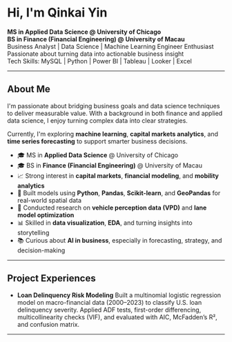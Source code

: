 # Hi, I'm **Qinkai Yin**

**MS in Applied Data Science @ University of Chicago**  
**BS in Finance (Financial Engineering) @ University of Macau**  
Business Analyst | Data Science | Machine Learning Engineer Enthusiast  
Passionate about turning data into actionable business insight  
Tech Skills: MySQL | Python | Power BI | Tableau | Looker | Excel

---
## About Me

I'm passionate about bridging business goals and data science techniques to deliver measurable value. With a background in both finance and applied data science, I enjoy turning complex data into clear strategies.

Currently, I'm exploring **machine learning**, **capital markets analytics**, and **time series forecasting** to support smarter business decisions.

- 🎓 MS in **Applied Data Science** @ University of Chicago  
- 🎓 BS in **Finance (Financial Engineering)** @ University of Macau  
- 📈 Strong interest in **capital markets**, **financial modeling**, and **mobility analytics**  
- 🧪 Built models using **Python**, **Pandas**, **Scikit-learn**, and **GeoPandas** for real-world spatial data  
- 🚗 Conducted research on **vehicle perception data (VPD)** and **lane model optimization**  
- 📊 Skilled in **data visualization**, **EDA**, and turning insights into storytelling  
- 📚 Curious about **AI in business**, especially in forecasting, strategy, and decision-making

---
## Project Experiences
- **Loan Delinquency Risk Modeling**
Built a multinomial logistic regression model on macro-financial data (2000–2023) to classify U.S. loan delinquency severity. Applied ADF tests, first-order differencing, multicollinearity checks (VIF), and evaluated with AIC, McFadden’s R², and confusion matrix.

---

